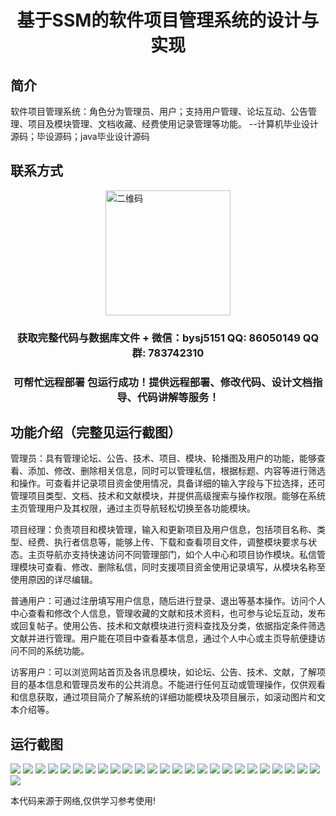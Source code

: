 <p><h1 align="center">基于SSM的软件项目管理系统的设计与实现</h1></p>

## 简介
软件项目管理系统：角色分为管理员、用户；支持用户管理、论坛互动、公告管理、项目及模块管理、文档收藏、经费使用记录管理等功能。    --计算机毕业设计源码；毕设源码；java毕业设计源码


## 联系方式
<img src="https://bs-1329754181.cos.ap-shanghai.myqcloud.com/wx.jpg" alt="二维码" style="display: block; margin: 0 auto;" width="200px">
<p><h3 align="center">获取完整代码与数据库文件 + 微信：bysj5151 QQ: 86050149 QQ群: 783742310</h3></p>
<p><h3 align="center">可帮忙远程部署 包运行成功！提供远程部署、修改代码、设计文档指导、代码讲解等服务！</h3></p>

## 功能介绍（完整见运行截图）
管理员：具有管理论坛、公告、技术、项目、模块、轮播图及用户的功能，能够查看、添加、修改、删除相关信息，同时可以管理私信，根据标题、内容等进行筛选和操作。可查看并记录项目资金使用情况，具备详细的输入字段与下拉选择，还可管理项目类型、文档、技术和文献模块，并提供高级搜索与操作权限。能够在系统主页管理用户及其权限，通过主页导航轻松切换至各功能模块。

项目经理：负责项目和模块管理，输入和更新项目及用户信息，包括项目名称、类型、经费、执行者信息等，能够上传、下载和查看项目文件，调整模块要求与状态。主页导航亦支持快速访问不同管理部门，如个人中心和项目协作模块。私信管理模块可查看、修改、删除私信，同时支援项目资金使用记录填写，从模块名称至使用原因的详尽编辑。

普通用户：可通过注册填写用户信息，随后进行登录、退出等基本操作。访问个人中心查看和修改个人信息，管理收藏的文献和技术资料，也可参与论坛互动，发布或回复帖子。使用公告、技术和文献模块进行资料查找及分类，依据指定条件筛选文献并进行管理。用户能在项目中查看基本信息，通过个人中心或主页导航便捷访问不同的系统功能。

访客用户：可以浏览网站首页及各讯息模块，如论坛、公告、技术、文献，了解项目的基本信息和管理员发布的公共消息。不能进行任何互动或管理操作，仅供观看和信息获取，通过项目简介了解系统的详细功能模块及项目展示，如滚动图片和文本介绍等。


## 运行截图
![](https://bs-1329754181.cos.ap-shanghai.myqcloud.com/ssm/SoftwareProjectManagementSystem/img/001.jpg)
![](https://bs-1329754181.cos.ap-shanghai.myqcloud.com/ssm/SoftwareProjectManagementSystem/img/002.jpg)
![](https://bs-1329754181.cos.ap-shanghai.myqcloud.com/ssm/SoftwareProjectManagementSystem/img/003.jpg)
![](https://bs-1329754181.cos.ap-shanghai.myqcloud.com/ssm/SoftwareProjectManagementSystem/img/004.jpg)
![](https://bs-1329754181.cos.ap-shanghai.myqcloud.com/ssm/SoftwareProjectManagementSystem/img/005.jpg)
![](https://bs-1329754181.cos.ap-shanghai.myqcloud.com/ssm/SoftwareProjectManagementSystem/img/006.jpg)
![](https://bs-1329754181.cos.ap-shanghai.myqcloud.com/ssm/SoftwareProjectManagementSystem/img/007.jpg)
![](https://bs-1329754181.cos.ap-shanghai.myqcloud.com/ssm/SoftwareProjectManagementSystem/img/008.jpg)
![](https://bs-1329754181.cos.ap-shanghai.myqcloud.com/ssm/SoftwareProjectManagementSystem/img/009.jpg)
![](https://bs-1329754181.cos.ap-shanghai.myqcloud.com/ssm/SoftwareProjectManagementSystem/img/010.jpg)
![](https://bs-1329754181.cos.ap-shanghai.myqcloud.com/ssm/SoftwareProjectManagementSystem/img/011.jpg)
![](https://bs-1329754181.cos.ap-shanghai.myqcloud.com/ssm/SoftwareProjectManagementSystem/img/012.jpg)
![](https://bs-1329754181.cos.ap-shanghai.myqcloud.com/ssm/SoftwareProjectManagementSystem/img/013.jpg)
![](https://bs-1329754181.cos.ap-shanghai.myqcloud.com/ssm/SoftwareProjectManagementSystem/img/014.jpg)
![](https://bs-1329754181.cos.ap-shanghai.myqcloud.com/ssm/SoftwareProjectManagementSystem/img/015.jpg)
![](https://bs-1329754181.cos.ap-shanghai.myqcloud.com/ssm/SoftwareProjectManagementSystem/img/016.jpg)
![](https://bs-1329754181.cos.ap-shanghai.myqcloud.com/ssm/SoftwareProjectManagementSystem/img/017.jpg)
![](https://bs-1329754181.cos.ap-shanghai.myqcloud.com/ssm/SoftwareProjectManagementSystem/img/018.jpg)
![](https://bs-1329754181.cos.ap-shanghai.myqcloud.com/ssm/SoftwareProjectManagementSystem/img/019.jpg)
![](https://bs-1329754181.cos.ap-shanghai.myqcloud.com/ssm/SoftwareProjectManagementSystem/img/020.jpg)
![](https://bs-1329754181.cos.ap-shanghai.myqcloud.com/ssm/SoftwareProjectManagementSystem/img/021.jpg)
![](https://bs-1329754181.cos.ap-shanghai.myqcloud.com/ssm/SoftwareProjectManagementSystem/img/022.jpg)
![](https://bs-1329754181.cos.ap-shanghai.myqcloud.com/ssm/SoftwareProjectManagementSystem/img/023.jpg)
![](https://bs-1329754181.cos.ap-shanghai.myqcloud.com/ssm/SoftwareProjectManagementSystem/img/024.jpg)
![](https://bs-1329754181.cos.ap-shanghai.myqcloud.com/ssm/SoftwareProjectManagementSystem/img/025.jpg)
![](https://bs-1329754181.cos.ap-shanghai.myqcloud.com/ssm/SoftwareProjectManagementSystem/img/026.jpg)

<p>本代码来源于网络,仅供学习参考使用!</p>
